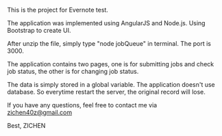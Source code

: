 This is the project for Evernote test.

The application was implemented using AngularJS and Node.js. Using Bootstrap to create UI.

After unzip the file, simply type "node jobQueue" in terminal. The port is 3000. 

The application contains two pages, one is for submitting jobs and check job status, the other is for changing job status. 

The data is simply stored in a global variable. The application doesn't use database. So everytime restart the server, the original record will lose. 

If you have any questions, feel free to contact me via zichen40z@gmail.com

Best,
ZICHEN